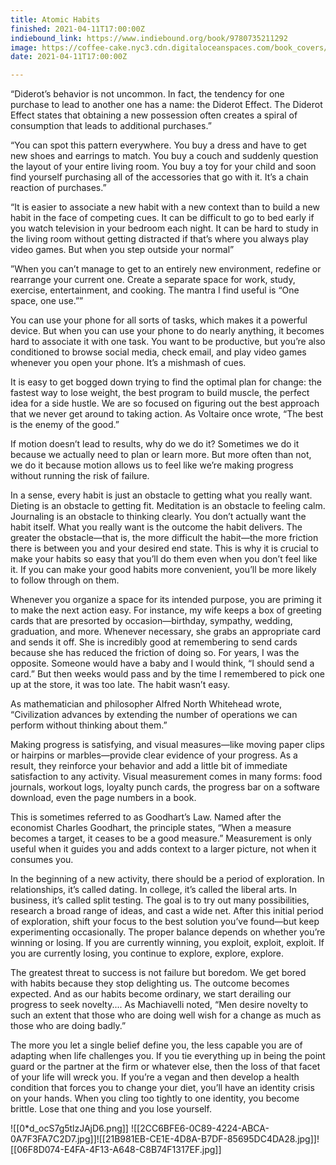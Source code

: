 ```yaml
---
title: Atomic Habits
finished: 2021-04-11T17:00:00Z
indiebound_link: https://www.indiebound.org/book/9780735211292
image: https://coffee-cake.nyc3.cdn.digitaloceanspaces.com/book_covers/2021/atomic-habits.webp
date: 2021-04-11T17:00:00Z

---
```

“Diderot’s behavior is not uncommon. In fact, the tendency for one purchase to lead to another one has a name: the Diderot Effect. The Diderot Effect states that obtaining a new possession often creates a spiral of consumption that leads to additional purchases.”

“You can spot this pattern everywhere. You buy a dress and have to get new shoes and earrings to match. You buy a couch and suddenly question the layout of your entire living room. You buy a toy for your child and soon find yourself purchasing all of the accessories that go with it. It’s a chain reaction of purchases.”

“It is easier to associate a new habit with a new context than to build a new habit in the face of competing cues. It can be difficult to go to bed early if you watch television in your bedroom each night. It can be hard to study in the living room without getting distracted if that’s where you always play video games. But when you step outside your normal”

”When you can’t manage to get to an entirely new environment, redefine or rearrange your current one. Create a separate space for work, study, exercise, entertainment, and cooking. The mantra I find useful is “One space, one use.””

You can use your phone for all sorts of tasks, which makes it a powerful device. But when you can use your phone to do nearly anything, it becomes hard to associate it with one task. You want to be productive, but you’re also conditioned to browse social media, check email, and play video games whenever you open your phone. It’s a mishmash of cues.

It is easy to get bogged down trying to find the optimal plan for change: the fastest way to lose weight, the best program to build muscle, the perfect idea for a side hustle. We are so focused on figuring out the best approach that we never get around to taking action. As Voltaire once wrote, “The best is the enemy of the good.”

If motion doesn’t lead to results, why do we do it? Sometimes we do it because we actually need to plan or learn more. But more often than not, we do it because motion allows us to feel like we’re making progress without running the risk of failure.

In a sense, every habit is just an obstacle to getting what you really want. Dieting is an obstacle to getting fit. Meditation is an obstacle to feeling calm. Journaling is an obstacle to thinking clearly. You don’t actually want the habit itself. What you really want is the outcome the habit delivers. The greater the obstacle—that is, the more difficult the habit—the more friction there is between you and your desired end state. This is why it is crucial to make your habits so easy that you’ll do them even when you don’t feel like it. If you can make your good habits more convenient, you’ll be more likely to follow through on them.

Whenever you organize a space for its intended purpose, you are priming it to make the next action easy. For instance, my wife keeps a box of greeting cards that are presorted by occasion—birthday, sympathy, wedding, graduation, and more. Whenever necessary, she grabs an appropriate card and sends it off. She is incredibly good at remembering to send cards because she has reduced the friction of doing so. For years, I was the opposite. Someone would have a baby and I would think, “I should send a card.” But then weeks would pass and by the time I remembered to pick one up at the store, it was too late. The habit wasn’t easy.

As mathematician and philosopher Alfred North Whitehead wrote, “Civilization advances by extending the number of operations we can perform without thinking about them.”

Making progress is satisfying, and visual measures—like moving paper clips or hairpins or marbles—provide clear evidence of your progress. As a result, they reinforce your behavior and add a little bit of immediate satisfaction to any activity. Visual measurement comes in many forms: food journals, workout logs, loyalty punch cards, the progress bar on a software download, even the page numbers in a book.

This is sometimes referred to as Goodhart’s Law. Named after the economist Charles Goodhart, the principle states, “When a measure becomes a target, it ceases to be a good measure.” Measurement is only useful when it guides you and adds context to a larger picture, not when it consumes you.

In the beginning of a new activity, there should be a period of exploration. In relationships, it’s called dating. In college, it’s called the liberal arts. In business, it’s called split testing. The goal is to try out many possibilities, research a broad range of ideas, and cast a wide net.
After this initial period of exploration, shift your focus to the best solution you’ve found—but keep experimenting occasionally. The proper balance depends on whether you’re winning or losing. If you are currently winning, you exploit, exploit, exploit. If you are currently losing, you continue to explore, explore, explore.

The greatest threat to success is not failure but boredom. We get bored with habits because they stop delighting us. The outcome becomes expected. And as our habits become ordinary, we start derailing our progress to seek novelty.... As Machiavelli noted, “Men desire novelty to such an extent that those who are doing well wish for a change as much as those who are doing badly.”

The more you let a single belief define you, the less capable you are of adapting when life challenges you. If you tie everything up in being the point guard or the partner at the firm or whatever else, then the loss of that facet of your life will wreck you. If you’re a vegan and then develop a health condition that forces you to change your diet, you’ll have an identity crisis on your hands. When you cling too tightly to one identity, you become brittle. Lose that one thing and you lose yourself.

![[0*d_ocS7g5tlzJAjD6.png]]
![[2CC6BFE6-0C89-4224-ABCA-0A7F3FA7C2D7.jpg]]![[21B981EB-CE1E-4D8A-B7DF-85695DC4DA28.jpg]]![[06F8D074-E4FA-4F13-A648-C8B74F1317EF.jpg]]